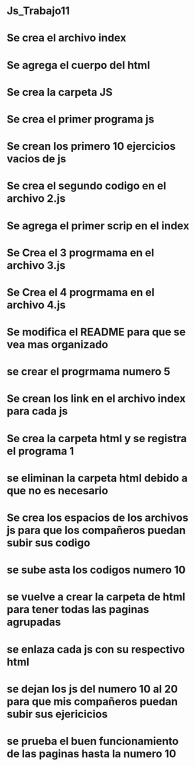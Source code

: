 # Js_Trabajo11
# Se crea el archivo index 
# Se agrega el cuerpo del html
# Se crea la carpeta JS
# Se crea el primer programa js 
# Se crean los primero 10 ejercicios vacios de js 
# Se crea el segundo codigo en el archivo 2.js
# Se agrega el primer scrip en el index 
# Se Crea el 3 progrmama en el archivo 3.js
# Se Crea el 4 progrmama en el archivo 4.js
# Se modifica el README para que se vea mas organizado
# se crear el progrmama numero 5
# Se crean los link en el archivo index para cada js 
# Se crea la carpeta html y se registra el programa 1 
# se eliminan la carpeta html debido a que no es necesario
# Se crea los espacios de los archivos js para que los compañeros puedan subir sus codigo
# se sube asta los codigos numero 10 
# se vuelve a crear la carpeta de html para tener todas las paginas agrupadas
# se enlaza cada js con su respectivo html 
# se dejan los js del numero 10 al 20 para que mis compañeros puedan subir sus ejericicios
# se prueba el buen funcionamiento de las paginas hasta la numero 10
